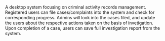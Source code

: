 A desktop system focusing on criminal activity records management. Registered users can file cases/complaints into the system and check for corresponding progress. Admins will look into the cases filed, and update the users about the respective actions taken on the basis of invetigation. Upon completion of a case, users can save full investigation report from the system.
